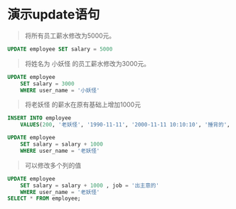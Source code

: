 # 演示update语句

> 将所有员工薪水修改为5000元。
>
``` sql
UPDATE employee SET salary = 5000 
```

> 将姓名为 小妖怪 的员工薪水修改为3000元。
>
``` sql
UPDATE employee 
	SET salary = 3000 
	WHERE user_name = '小妖怪' 
``` 
	
> 将老妖怪 的薪水在原有基础上增加1000元
>
``` sql
INSERT INTO employee 
	VALUES(200, '老妖怪', '1990-11-11', '2000-11-11 10:10:10', '捶背的', 5000, '给大王捶背', 'd:\\a.jpg');

UPDATE employee 
	SET salary = salary + 1000 
	WHERE user_name = '老妖怪' 
``` 

> 可以修改多个列的值
>
``` sql
UPDATE employee 
	SET salary = salary + 1000 , job = '出主意的'
	WHERE user_name = '老妖怪' 
SELECT * FROM employee;
``` 